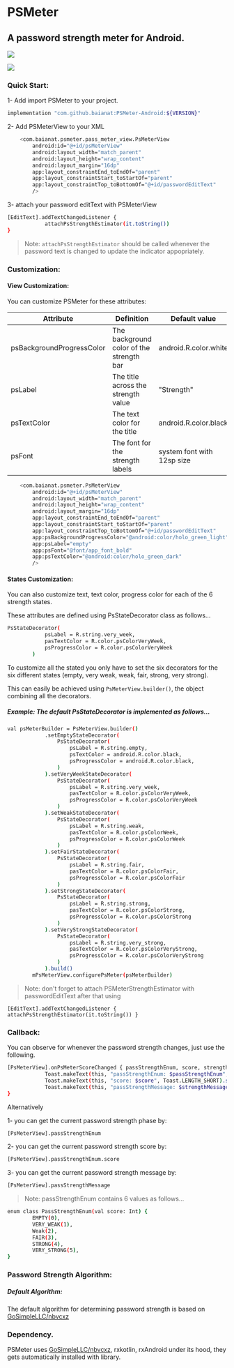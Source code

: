 # PSMeter
## A password strength meter for Android.

![](https://github.com/YoussefSeddik/PSMeter/blob/master/PsMetertPreview.gif)

[![](https://jitpack.io/v/baianat/PSMeter-Android.svg)](https://jitpack.io/#baianat/PSMeter-Android) 

### Quick Start:

1-  Add import PSMeter to your project.
```sh
implementation "com.github.baianat:PSMeter-Android:${VERSION}"

```
2- Add PSMeterView to your XML

```sh
    <com.baianat.psmeter.pass_meter_view.PsMeterView
        android:id="@+id/psMeterView"
        android:layout_width="match_parent"
        android:layout_height="wrap_content"
        android:layout_margin="16dp"
        app:layout_constraintEnd_toEndOf="parent"
        app:layout_constraintStart_toStartOf="parent"
        app:layout_constraintTop_toBottomOf="@+id/passwordEditText"
        />
```

3- attach your password editText with PSMeterView

```sh
[EditText].addTextChangedListener {
            attachPsStrengthEstimator(it.toString())
}
```
        
> Note:
`attachPsStrengthEstimator` should be called whenever the password text is changed to update the indicator appopriately.
### Customization:

#### View Customization:
You can customize PSMeter for these attributes:


| Attribute | Definition | Default value | 
| ------ | ------ | ------ |
| psBackgroundProgressColor | The background color of the strength bar | android.R.color.white |
| psLabel | The title across the strength value | "Strength" |
| psTextColor | The text color for the title | android.R.color.black |
| psFont | The font for the strength labels | system font with 12sp size |

```sh
    <com.baianat.psmeter.PsMeterView
        android:id="@+id/psMeterView"
        android:layout_width="match_parent"
        android:layout_height="wrap_content"
        android:layout_margin="16dp"
        app:layout_constraintEnd_toEndOf="parent"
        app:layout_constraintStart_toStartOf="parent"
        app:layout_constraintTop_toBottomOf="@+id/passwordEditText"
        app:psBackgroundProgressColor="@android:color/holo_green_light"
        app:psLabel="empty"
        app:psFont="@font/app_font_bold"
        app:psTextColor="@android:color/holo_green_dark"
        />
```

#### States Customization:
You can also customize text, text color, progress color for each of the 6 strength states.

These attributes are defined using PsStateDecorator class as follows...
```sh
PsStateDecorator(
            psLabel = R.string.very_week,
            pasTextColor = R.color.psColorVeryWeek,
            psProgressColor = R.color.psColorVeryWeek
        )
```
To customize all the stated you only have to set the six decorators for the six different states (empty, very weak, weak, fair, strong, very strong).

This can easily be achieved using `PsMeterView.builder()`, the object combining all the decorators.

##### Example: The default PsStateDecorator is implemented as follows...

```sh
val psMeterBuilder = PsMeterView.builder()
            .setEmptyStateDecorator(
                PsStateDecorator(
                    psLabel = R.string.empty,
                    psTextColor = android.R.color.black,
                    psProgressColor = android.R.color.black,
                )
            ).setVeryWeekStateDecorator(
                PsStateDecorator(
                    psLabel = R.string.very_week,
                    pasTextColor = R.color.psColorVeryWeek,
                    psProgressColor = R.color.psColorVeryWeek
                )
            ).setWeakStateDecorator(
                PsStateDecorator(
                    psLabel = R.string.weak,
                    pasTextColor = R.color.psColorWeek,
                    psProgressColor = R.color.psColorWeek
                )
            ).setFairStateDecorator(
                PsStateDecorator(
                    psLabel = R.string.fair,
                    pasTextColor = R.color.psColorFair,
                    psProgressColor = R.color.psColorFair
                )
            ).setStrongStateDecorator(
                PsStateDecorator(
                    psLabel = R.string.strong,
                    pasTextColor = R.color.psColorStrong,
                    psProgressColor = R.color.psColorStrong
                )
            ).setVeryStrongStateDecorator(
                PsStateDecorator(
                    psLabel = R.string.very_strong,
                    pasTextColor = R.color.psColorVeryStrong,
                    psProgressColor = R.color.psColorVeryStrong
                )
            ).build()
        mPsMeterView.configurePsMeter(psMeterBuilder)
```
> Note:
don't forget to attach PSMeterStrengthEstimator with passwordEditText after that using

`[EditText].addTextChangedListener {
            attachPsStrengthEstimator(it.toString())
}`
        
### Callback:
You can observe for whenever the password strength changes, just use the following.
```sh  
[PsMeterView].onPsMeterScoreChanged { passStrengthEnum, score, strengthMessage ->
            Toast.makeText(this, "passStrengthEnum: $passStrengthEnum", Toast.LENGTH_SHORT).show()
            Toast.makeText(this, "score: $score", Toast.LENGTH_SHORT).show()
            Toast.makeText(this, "passStrengthMessage: $strengthMessage", Toast.LENGTH_SHORT).show()
}
```
Alternatively

1- you can get the current password strength phase by:
```sh  
[PsMeterView].passStrengthEnum
```
2- you can get the current password strength score by:
```sh  
[PsMeterView].passStrengthEnum.score
```
3- you can get the current password strength message by:
```sh  
[PsMeterView].passStrengthMessage
```
> Note: passStrengthEnum contains 6 values as follows...
```sh  
enum class PassStrengthEnum(val score: Int) {
        EMPTY(0),
        VERY_WEAK(1),
        Weak(2),
        FAIR(3),
        STRONG(4),
        VERY_STRONG(5),
}
```

### Password Strength Algorithm:
##### Default Algorithm:
The default algorithm for determining password strength is based on 
[GoSimpleLLC/nbvcxz](https://github.com/GoSimpleLLC/nbvcxz)

### Dependency.
PSMeter uses [GoSimpleLLC/nbvcxz](https://github.com/GoSimpleLLC/nbvcxz), rxkotlin, rxAndroid under its hood, they gets automatically installed with library.
